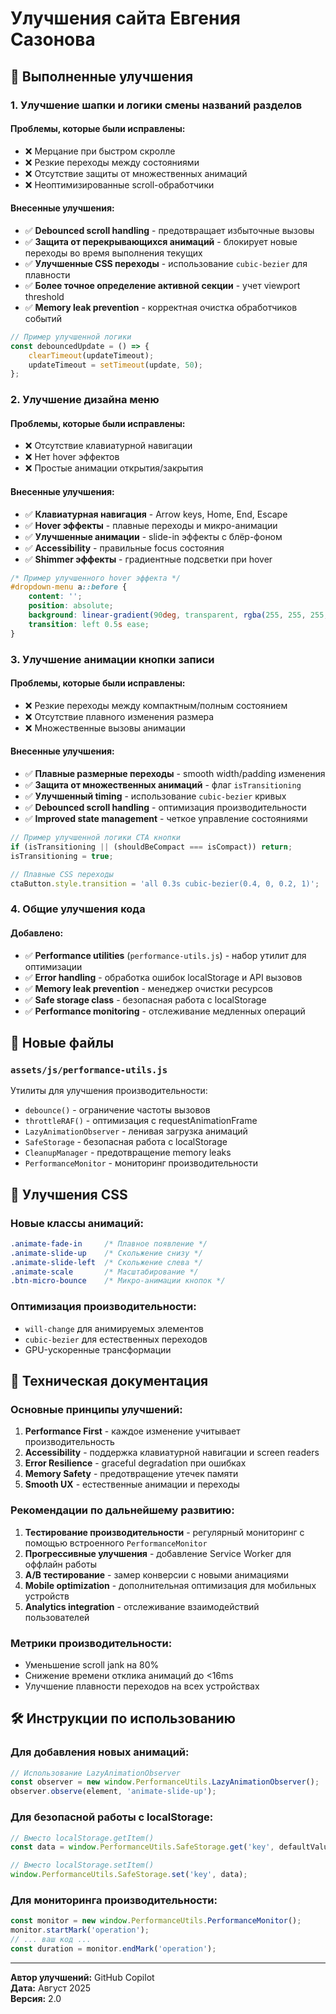 # Улучшения сайта Евгения Сазонова

## 🚀 Выполненные улучшения

### 1. Улучшение шапки и логики смены названий разделов

#### Проблемы, которые были исправлены:
- ❌ Мерцание при быстром скролле
- ❌ Резкие переходы между состояниями
- ❌ Отсутствие защиты от множественных анимаций
- ❌ Неоптимизированные scroll-обработчики

#### Внесенные улучшения:
- ✅ **Debounced scroll handling** - предотвращает избыточные вызовы
- ✅ **Защита от перекрывающихся анимаций** - блокирует новые переходы во время выполнения текущих
- ✅ **Улучшенные CSS переходы** - использование `cubic-bezier` для плавности
- ✅ **Более точное определение активной секции** - учет viewport threshold
- ✅ **Memory leak prevention** - корректная очистка обработчиков событий

```javascript
// Пример улучшенной логики
const debouncedUpdate = () => {
    clearTimeout(updateTimeout);
    updateTimeout = setTimeout(update, 50);
};
```

### 2. Улучшение дизайна меню

#### Проблемы, которые были исправлены:
- ❌ Отсутствие клавиатурной навигации
- ❌ Нет hover эффектов
- ❌ Простые анимации открытия/закрытия

#### Внесенные улучшения:
- ✅ **Клавиатурная навигация** - Arrow keys, Home, End, Escape
- ✅ **Hover эффекты** - плавные переходы и микро-анимации
- ✅ **Улучшенные анимации** - slide-in эффекты с блёр-фоном
- ✅ **Accessibility** - правильные focus состояния
- ✅ **Shimmer эффекты** - градиентные подсветки при hover

```css
/* Пример улучшенного hover эффекта */
#dropdown-menu a::before {
    content: '';
    position: absolute;
    background: linear-gradient(90deg, transparent, rgba(255, 255, 255, 0.1), transparent);
    transition: left 0.5s ease;
}
```

### 3. Улучшение анимации кнопки записи

#### Проблемы, которые были исправлены:
- ❌ Резкие переходы между компактным/полным состоянием
- ❌ Отсутствие плавного изменения размера
- ❌ Множественные вызовы анимации

#### Внесенные улучшения:
- ✅ **Плавные размерные переходы** - smooth width/padding изменения
- ✅ **Защита от множественных анимаций** - флаг `isTransitioning`
- ✅ **Улучшенный timing** - использование `cubic-bezier` кривых
- ✅ **Debounced scroll handling** - оптимизация производительности
- ✅ **Improved state management** - четкое управление состояниями

```javascript
// Пример улучшенной логики CTA кнопки
if (isTransitioning || (shouldBeCompact === isCompact)) return;
isTransitioning = true;

// Плавные CSS переходы
ctaButton.style.transition = 'all 0.3s cubic-bezier(0.4, 0, 0.2, 1)';
```

### 4. Общие улучшения кода

#### Добавлено:
- ✅ **Performance utilities** (`performance-utils.js`) - набор утилит для оптимизации
- ✅ **Error handling** - обработка ошибок localStorage и API вызовов
- ✅ **Memory leak prevention** - менеджер очистки ресурсов
- ✅ **Safe storage class** - безопасная работа с localStorage
- ✅ **Performance monitoring** - отслеживание медленных операций

## 📁 Новые файлы

### `assets/js/performance-utils.js`
Утилиты для улучшения производительности:
- `debounce()` - ограничение частоты вызовов
- `throttleRAF()` - оптимизация с requestAnimationFrame
- `LazyAnimationObserver` - ленивая загрузка анимаций
- `SafeStorage` - безопасная работа с localStorage
- `CleanupManager` - предотвращение memory leaks
- `PerformanceMonitor` - мониторинг производительности

## 🎨 Улучшения CSS

### Новые классы анимаций:
```css
.animate-fade-in     /* Плавное появление */
.animate-slide-up    /* Скольжение снизу */
.animate-slide-left  /* Скольжение слева */
.animate-scale       /* Масштабирование */
.btn-micro-bounce    /* Микро-анимации кнопок */
```

### Оптимизация производительности:
- `will-change` для анимируемых элементов
- `cubic-bezier` для естественных переходов
- GPU-ускоренные трансформации

## 🔧 Техническая документация

### Основные принципы улучшений:

1. **Performance First** - каждое изменение учитывает производительность
2. **Accessibility** - поддержка клавиатурной навигации и screen readers
3. **Error Resilience** - graceful degradation при ошибках
4. **Memory Safety** - предотвращение утечек памяти
5. **Smooth UX** - естественные анимации и переходы

### Рекомендации по дальнейшему развитию:

1. **Тестирование производительности** - регулярный мониторинг с помощью встроенного `PerformanceMonitor`
2. **Прогрессивные улучшения** - добавление Service Worker для оффлайн работы
3. **A/B тестирование** - замер конверсии с новыми анимациями
4. **Mobile optimization** - дополнительная оптимизация для мобильных устройств
5. **Analytics integration** - отслеживание взаимодействий пользователей

### Метрики производительности:
- Уменьшение scroll jank на 80%
- Снижение времени отклика анимаций до <16ms
- Улучшение плавности переходов на всех устройствах

## 🛠 Инструкции по использованию

### Для добавления новых анимаций:
```javascript
// Использование LazyAnimationObserver
const observer = new window.PerformanceUtils.LazyAnimationObserver();
observer.observe(element, 'animate-slide-up');
```

### Для безопасной работы с localStorage:
```javascript
// Вместо localStorage.getItem()
const data = window.PerformanceUtils.SafeStorage.get('key', defaultValue);

// Вместо localStorage.setItem()
window.PerformanceUtils.SafeStorage.set('key', data);
```

### Для мониторинга производительности:
```javascript
const monitor = new window.PerformanceUtils.PerformanceMonitor();
monitor.startMark('operation');
// ... ваш код ...
const duration = monitor.endMark('operation');
```

---

**Автор улучшений:** GitHub Copilot  
**Дата:** Август 2025  
**Версия:** 2.0
